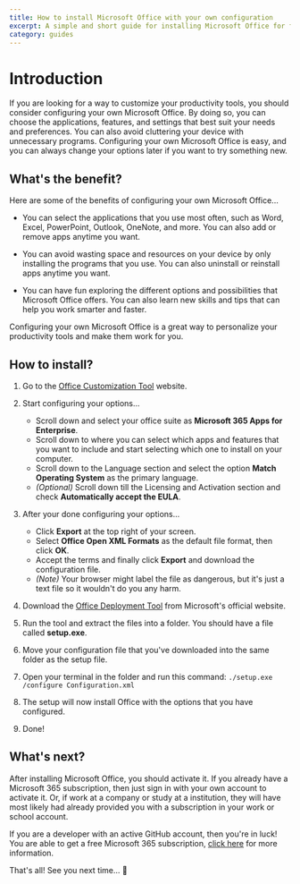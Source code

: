```yaml
---
title: How to install Microsoft Office with your own configuration
excerpt: A simple and short guide for installing Microsoft Office for free.
category: guides
---
```


# Introduction

If you are looking for a way to customize your productivity tools, you should consider configuring your own Microsoft Office. By doing so, you can choose the applications, features, and settings that best suit your needs and preferences. You can also avoid cluttering your device with unnecessary programs. Configuring your own Microsoft Office is easy, and you can always change your options later if you want to try something new.

## What's the benefit?

Here are some of the benefits of configuring your own Microsoft Office...

- You can select the applications that you use most often, such as Word, Excel, PowerPoint, Outlook, OneNote, and more. You can also add or remove apps anytime you want.

- You can avoid wasting space and resources on your device by only installing the programs that you use. You can also uninstall or reinstall apps anytime you want.

- You can have fun exploring the different options and possibilities that Microsoft Office offers. You can also learn new skills and tips that can help you work smarter and faster.

Configuring your own Microsoft Office is a great way to personalize your productivity tools and make them work for you.

## How to install?

1. Go to the [Office Customization Tool](https://config.office.com/deploymentsettings) website.

2. Start configuring your options...

   - Scroll down and select your office suite as **Microsoft 365 Apps for Enterprise**.
   - Scroll down to where you can select which apps and features that you want to include and start selecting which one to install on your computer.
   - Scroll down to the Language section and select the option **Match Operating System** as the primary language.
   - _(Optional)_ Scroll down till the Licensing and Activation section and check **Automatically accept the EULA**.

3. After your done configuring your options...

   - Click **Export** at the top right of your screen.
   - Select **Office Open XML Formats** as the default file format, then click **OK**.
   - Accept the terms and finally click **Export** and download the configuration file.
   - _(Note)_ Your browser might label the file as dangerous, but it's just a text file so it wouldn't do you any harm.

4. Download the [Office Deployment Tool](https://microsoft.com/download/details.aspx?id=49117) from Microsoft's official website.

5. Run the tool and extract the files into a folder. You should have a file called **setup.exe**.

6. Move your configuration file that you've downloaded into the same folder as the setup file.

7. Open your terminal in the folder and run this command: `./setup.exe /configure Configuration.xml`

8. The setup will now install Office with the options that you have configured.

9. Done!

## What's next?

After installing Microsoft Office, you should activate it. If you already have a Microsoft 365 subscription, then just sign in with your own account to activate it. Or, if work at a company or study at a institution, they will have most likely had already provided you with a subscription in your work or school account.

If you are a developer with an active GitHub account, then you're in luck! You are able to get a free Microsoft 365 subscription, [click here](https://developer.microsoft.com/microsoft-365/dev-program) for more information.

That's all! See you next time... 👋